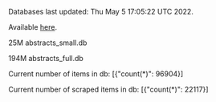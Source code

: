 Databases last updated: Thu May  5 17:05:22 UTC 2022. 

Available [here](https://github.com/cbeauhilton/ash-db/releases).


25M	abstracts_small.db

194M	abstracts_full.db

Current number of items in db:
[{"count(*)": 96904}]

Current number of scraped items in db:
[{"count(*)": 22117}]
